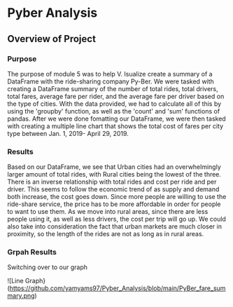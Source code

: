 # Pyber Analysis

## Overview of Project

### Purpose 
The purpose of module 5 was to help V. Isualize create a summary of a DataFrame with the ride-sharing company Py-Ber. We were tasked with creating a DataFrame summary of the number of total rides, total drivers, total fares, average fare per rider, and the average fare per driver based on the type of cities. With the data provided, we had to calculate all of this by using the 'groupby' function, as well as the 'count' and 'sum' functions of pandas. After we were done fomatting our DataFrame, we were then tasked with creating a multiple line chart that shows the total cost of fares per city type between Jan. 1, 2019- April 29, 2019. 
### Results 
Based on our DataFrame, we see that Urban cities had an overwhelmingly larger amount of total rides, with Rural cities being the lowest of the three. There is an inverse relationship with total rides and cost per ride and per driver. This seems to follow the economic trend of as supply and demand both increase, the cost goes down. Since more people are willing to use the ride-share service, the price has to be more affordable in order for people to want to use them. As we move into rural areas, since there are less people using it, as well as less drivers, the cost per trip will go up. We could also take into consideration the fact that urban markets are much closer in proximity, so the length of the rides are not as long as in rural areas. 

### Grpah Results
Switching over to our graph


![Line Graph}(https://github.com/yamyams97/Pyber_Analysis/blob/main/PyBer_fare_summary.png)
